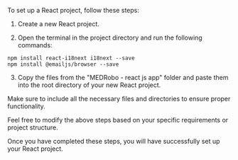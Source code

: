 To set up a React project, follow these steps:

1. Create a new React project.

2. Open the terminal in the project directory and run the following commands:

```
npm install react-i18next i18next --save
npm install @emailjs/browser --save
```

3. Copy the files from the "MEDRobo - react js app" folder and paste them into the root directory of your new React project.

Make sure to include all the necessary files and directories to ensure proper functionality.

Feel free to modify the above steps based on your specific requirements or project structure.

Once you have completed these steps, you will have successfully set up your React project.
